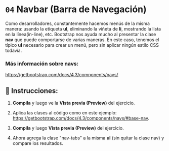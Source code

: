 # `04` Navbar (Barra de Navegación)

Como desarrolladores, constantemente hacemos menús de la misma manera: usando la etiqueta **ul**, eliminando la viñeta de **li**, mostrando la lista en la línea(in-line), etc.
Bootstrap nos ayuda mucho al presentar la clase **nav** que puede comportarse de varias maneras.
En este caso, tenemos el típico **ul** necesario para crear un menú, pero sin aplicar ningún estilo CSS todavía.

### Más información sobre navs:

https://getbootstrap.com/docs/4.3/components/navs/


## 📝 Instrucciones:

1. **Compila** y luego ve la **Vista previa (Preview)** del ejercicio.

2. Aplica las clases al código como en este ejemplo: https://getbootstrap.com/docs/4.3/components/navs/#base-nav.

3. **Compila** y luego **Vista previa (Preview)** del ejercicio.

4. Ahora agrega la clase "nav-tabs" a la misma **ul** (sin quitar la clase nav) y compare los resultados.